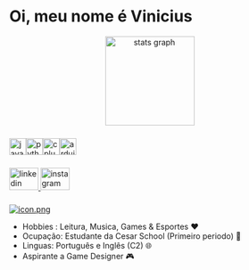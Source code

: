 # Oi, meu nome é Vinicius

<div align="center">
  <img src="https://github-readme-stats.vercel.app/api?username=viniinitc&hide_title=false&hide_rank=true&show_icons=true&include_all_commits=true&count_private=true&disable_animations=false&theme=dracula&locale=en&hide_border=false" height="160" alt="stats graph"  />
</div>

###

  <img src="https://cdn.jsdelivr.net/gh/devicons/devicon/icons/javascript/javascript-original.svg" height="30" alt="javascript logo"  /><img src="https://cdn.jsdelivr.net/gh/devicons/devicon/icons/python/python-original.svg" height="30" alt="python logo"  /><img src="https://cdn.jsdelivr.net/gh/devicons/devicon/icons/cplusplus/cplusplus-original.svg" height="30" alt="cplusplus logo"  /><img src="https://cdn.jsdelivr.net/gh/devicons/devicon/icons/arduino/arduino-original.svg" height="30" alt="arduino logo"  />

###

<div align="left">
    <a href="www.linkedin.com/in/vinicius-tenorio-896256316" target="_blank">
        <img src="https://raw.githubusercontent.com/maurodesouza/profile-readme-generator/master/src/assets/icons/social/linkedin/default.svg" width="52" height="40" alt="linkedin logo"  />
    </a>
    <a href="https://www.instagram.com/vininyu/" target="_blank">
        <img src="https://raw.githubusercontent.com/maurodesouza/profile-readme-generator/master/src/assets/icons/social/instagram/default.svg" width="52" height="40" alt="instagram logo"  />
    </a>
</div>

###

[![icon.png](https://i.postimg.cc/xTwc7k4c/icon.png)](https://postimg.cc/4m1fH3Zg)



+ Hobbies : Leitura, Musica, Games & Esportes ❤️
+ Ocupação: Estudante da Cesar School (Primeiro periodo) 📖
+ Linguas: Português e Inglês (C2) 🌐
+ Aspirante a Game Designer 🎮
